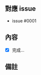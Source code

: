 ## 對應 issue
<!-- 如果這個 PR 有對應的 redmine 票號，可以在此標記票號 -->

- issue #0001

## 內容
<!-- 條列這個 PR 完成了哪些事項 -->

- [x] 完成...

## 備註
<!-- 其他可以輔助說明 PR 內容的資訊，例如螢幕截圖、API 參數與回傳結果等。 -->
